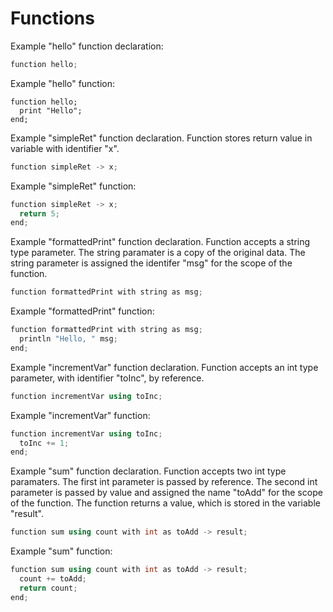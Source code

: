 # Functions

Example "hello" function declaration:

```cpp
function hello;
```

Example "hello" function:

```cp
function hello;
  print "Hello";
end;
```

Example "simpleRet" function declaration. Function stores return value in variable with identifier "x".

```cpp
function simpleRet -> x;
```

Example "simpleRet" function:

```cpp
function simpleRet -> x;
  return 5;
end;
```

Example "formattedPrint" function declaration. Function accepts a string type parameter. The string paramater is a copy of the original data. The string parameter is assigned the identifer "msg" for the scope of the function.

```cpp
function formattedPrint with string as msg;
```

Example "formattedPrint" function:

```cpp
function formattedPrint with string as msg;
  println "Hello, " msg;
end;
```

Example "incrementVar" function declaration. Function accepts an int type parameter, with identifier "toInc", by reference. 

```cpp
function incrementVar using toInc;
```

Example "incrementVar" function:

```cpp
function incrementVar using toInc;
  toInc += 1;
end;
```

Example "sum" function declaration. Function accepts two int type paramaters. The first int parameter is passed by reference. The second int parameter is passed by value and assigned the name "toAdd" for the scope of the function. The function returns a value, which is stored in the variable "result".

```cpp
function sum using count with int as toAdd -> result;
```

Example "sum" function:

```cpp
function sum using count with int as toAdd -> result;
  count += toAdd;
  return count;
end;
```
